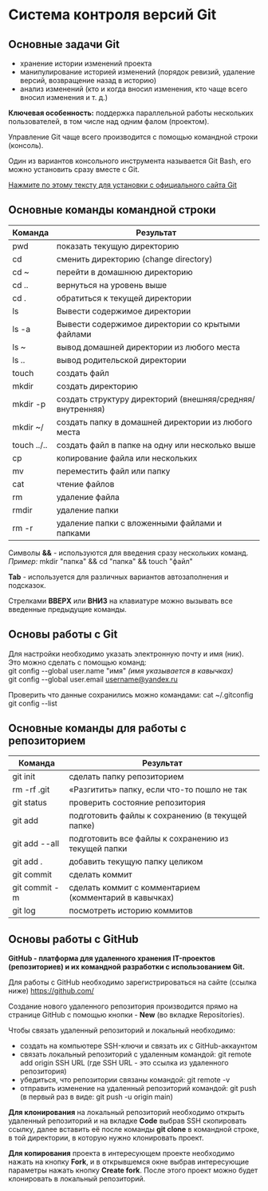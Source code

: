 # Система контроля версий Git

## Основные задачи Git

* хранение истории изменений проекта
* манипулирование историей изменений (порядок ревизий, удаление версий, возвращение назад в историю)
* анализ изменений (кто и когда вносил изменения, кто чаще всего вносил изменения и т. д.)

**Ключевая особенность:** поддержка параллельной работы нескольких пользователей, в том числе над одним фалом (проектом).

Управление Git чаще всего производится с помощью командной строки (консоль).

Один из вариантов консольного инструмента называется Git Bash, его можно установить сразу вместе с Git.

[Нажмите по этому тексту для установки с официального сайта Git](https://git-scm.com/download/win)

## Основные команды командной строки

| Команда    | Результат                                                |
|------------|----------------------------------------------------------|
|pwd         | показать текущую директорию                              |
|cd          | сменить директорию (change directory)                    |
|cd ~        | перейти в домашнюю директорию                            |
|cd ..       | вернуться на уровень выше                                |
|cd .        | обратиться к текущей директории                          |
|ls          | Вывести содержимое директории                            |
|ls -a       | Вывести содержимое директории со крытыми файлами         |
|ls ~        | вывод домашней директории из любого места                |
|ls ..       | вывод родительской директории                            |
|touch       | создать файл                                             |
|mkdir       | создать директорию                                       |
|mkdir -p    | создать структуру директорий (внешняя/средняя/внутренняя)|
|mkdir ~/    | создать папку в домашней директории из любого места      |
|touch ../.. | создать файл в папке на одну или несколько выше          |
|cp          | копирование файла или нескольких                         |
|mv          | переместить файл или папку                               |
|cat         | чтение файлов                                            |
|rm          | удаление файла                                           |
|rmdir       | удаление папки                                           |
|rm -r       | удаление папки с вложенными файлами и папками            |

Символы **&&** - используются для введения сразу нескольких команд.
*Пример:* mkdir "папка" && cd "папка" && touch "файл"

**Tab** - используется для различных вариантов автозаполнения и подсказок.

Стрелками **ВВЕРХ** или **ВНИЗ** на клавиатуре можно вызывать все введенные предыдущие команды.


## Основы работы с Git

Для настройки необходимо указать электронную почту и имя (ник).  
Это можно сделать с помощью команд:  
git config --global user.name "имя"  *(имя указывается в кавычках)*  
git config --global user.email username@yandex.ru

Проверить что данные сохранились можно командами: 
cat ~/.gitconfig
git config --list

## Основные команды для работы с репозиторием

| Команда    | Результат                                                  |
|------------|------------------------------------------------------------|
|git init      | сделать папку репозиторием                               |
|rm -rf .git   | «Разгитить» папку, если что-то пошло не так              |
|git status    | проверить состояние репозитория                          |
|git add       | подготовить файлы к сохранению (в текущей папке)         |
|git add --all | подготовить все файлы к сохранению из текущей папки      |
|git add .     | добавить текущую папку целиком                           |
|git commit    | сделать коммит                                           |
|git commit -m | сделать коммит с комментарием (комментарий в кавычках)   |
|git log       | посмотреть историю коммитов                              |


## Основы работы с GitHub

**GitHub - платформа для удаленного хранения IT-проектов (репозиториев) и их командной разработки с использованием Git.**

Для работы с GitHub необходимо зарегистрироваться на сайте (ссылка ниже)
https://github.com/

Создание нового удаленного репозитория производится прямо на странице GitHub с помощью кнопки - **New** (во вкладке Repositories).

Чтобы связать удаленный репозиторий и локальный необходимо:
* создать на компьютере SSH-ключи и связать их с GitHub-аккаунтом
* связать локальный репозиторий с удаленным командой: git remote add origin SSH URL
  (где SSH URL - это ссылка из удаленного репозитория)
* убедиться, что репозитории связаны командой: git remote -v
* отправить изменение на удаленный репозиторий командой: git push
  (в первый раз в виде: git push -u origin main)

**Для клонирования** на локальный репозиторий необходимо открыть удаленный репозиторий и на вкладке **Code**
выбрав SSH скопировать ссылку, далее вставить её после команды **git clone** в командной строке, в той директории, в которую нужно клонировать проект.

**Для копирования** проекта в интересующем проекте необходимо нажать на кнопку **Fork**, и в открывшемся окне выбрав интересующие параметры нажать кнопку **Create fork**. После этого проект можно будет клонировать в локальный репозиторий.

